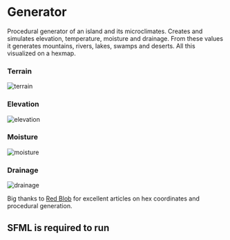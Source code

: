 
# Generator
Procedural generator of an island and its microclimates.
Creates and simulates elevation, temperature, moisture and drainage. From these values it generates mountains, rivers, lakes, swamps and deserts. All this visualized on a hexmap.
### Terrain
![terrain](https://user-images.githubusercontent.com/69109124/114301265-6ee98f80-9ac4-11eb-901f-63b98f680334.png)

### Elevation
![elevation](https://user-images.githubusercontent.com/69109124/114301298-858fe680-9ac4-11eb-81f8-b77e9a9c503a.png)

### Moisture
![moisture](https://user-images.githubusercontent.com/69109124/114301324-93456c00-9ac4-11eb-90ef-24369b257f73.png)

### Drainage
![drainage](https://user-images.githubusercontent.com/69109124/114301337-97718980-9ac4-11eb-9a41-4210f388661e.png)

Big thanks to [Red Blob](https://www.redblobgames.com/) for excellent articles on hex coordinates and procedural generation.

## SFML is required to run
